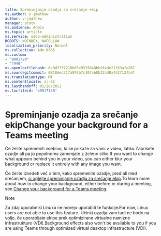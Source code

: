 ```yaml
---
title: Spreminjanje ozadja za srečanje ekip
ms.author: v-jmathew
author: v-jmathew
manager: scotv
ms.audience: Admin
ms.topic: article
ms.service: o365-administration
ROBOTS: NOINDEX, NOFOLLOW
localization_priority: Normal
ms.collection: Adm_O365
ms.custom:
- "9001720"
- "7948"
ms.openlocfilehash: 6c9d7f37210b83e9315648bb9f4de21269afd867
ms.sourcegitcommit: 0810dec217a876b7c307ab8b22ad0a4d2712fbdf
ms.translationtype: MT
ms.contentlocale: sl-SI
ms.lasthandoff: 01/20/2021
ms.locfileid: "49917140"
---
```

# <a name="change-your-background-for-a-teams-meeting"></a><span data-ttu-id="165db-102">Spreminjanje ozadja za srečanje ekip</span><span class="sxs-lookup"><span data-stu-id="165db-102">Change your background for a Teams meeting</span></span>

<span data-ttu-id="165db-103">Če želite spremeniti vsebino, ki se prikaže za vami v videu, lahko Zabrišete ozadje ali pa jo popolnoma zamenjate z želeno sliko.</span><span class="sxs-lookup"><span data-stu-id="165db-103">If you want to change what appears behind you in your video, you can either blur your background or replace it entirely with any image you want.</span></span>

<span data-ttu-id="165db-104">Če želite izvedeti več o tem, kako spremenite ozadje, pred ali med srečanjem, [si oglejte spreminjanje ozadja za srečanje ekip](https://support.microsoft.com/office/change-your-background-for-a-teams-meeting-f77a2381-443a-499d-825e-509a140f4780).</span><span class="sxs-lookup"><span data-stu-id="165db-104">To learn more about how to change your background, either before or during a meeting, see [Change your background for a Teams meeting](https://support.microsoft.com/office/change-your-background-for-a-teams-meeting-f77a2381-443a-499d-825e-509a140f4780).</span></span>

> [!NOTE]
> <span data-ttu-id="165db-105">Za zdaj uporabniki Linuxa ne morejo uporabiti te funkcije.</span><span class="sxs-lookup"><span data-stu-id="165db-105">For now, Linux users are not able to use this feature.</span></span> <span data-ttu-id="165db-106">Učinki ozadja vam tudi ne bodo na voljo, če uporabljate ekipe prek optimizirane virtualne namizne infrastrukture (VDI).</span><span class="sxs-lookup"><span data-stu-id="165db-106">Background effects also won't be available to you if you are using Teams through optimized virtual desktop infrastructure (VDI).</span></span>
